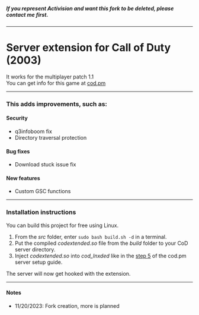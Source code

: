 ##### If you represent Activision and want this fork to be deleted, please contact me first.
___
# Server extension for Call of Duty (2003)
It works for the multiplayer patch 1.1  
You can get info for this game at [cod.pm](https://cod.pm/)
___
### This adds improvements, such as:
#### Security

- q3infoboom fix
- Directory traversal protection

#### Bug fixes

- Download stuck issue fix

#### New features

- Custom GSC functions
___
### Installation instructions

You can build this project for free using Linux.

1. From the *src* folder, enter `sudo bash build.sh -d` in a terminal.
2. Put the compiled *codextended.so* file from the *build* folder to your CoD server directory.
3. Inject *codextended.so* into *cod_lnxded* like in the [step 5](https://cod.pm/guide/a7a40b/call-of-duty-1-server-on-linux-installing-and-configuring) of the cod.pm server setup guide.

The server will now get hooked with the extension.
___
#### Notes

- 11/20/2023: Fork creation, more is planned

